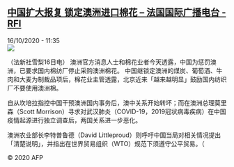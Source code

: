 <!--1602845704000-->
[中国扩大报复 锁定澳洲进口棉花 – 法国国际广播电台 - RFI](http://www.rfi.fr//cn/contenu/20201016-%E4%B8%AD%E5%9B%BD%E6%89%A9%E5%A4%A7%E6%8A%A5%E5%A4%8D-%E9%94%81%E5%AE%9A%E6%BE%B3%E6%B4%B2%E8%BF%9B%E5%8F%A3%E6%A3%89%E8%8A%B1)
------

<div>16/10/2020 - 11:35</div><img src="https://s.rfi.fr/media/display/d5eefdf0-0f96-11eb-89eb-005056a964fe/w:310/p:16x9/int0014b.201016173501.jpg"><div class="t-content__body u-clearfix"><p>（法新社雪梨16日电）    澳洲官方消息人士和棉花业者今天透露，中国为惩罚澳洲，已要求国内棉纺厂停止采购澳洲棉花。       中国继锁定澳洲的煤炭、葡萄酒、牛肉和大麦为制裁品项后，棉花业主管透露，北京近来「越来越明显」鼓励国内纺织厂不要使用澳洲棉。</p><p>    自从坎培拉指控中国干预澳洲国内事务后，澳中关系开始转坏；而在澳洲总理莫里森（Scott Morrison）寻求对武汉肺炎（COVID-19，2019冠状病毒疾病）在中国疫情起源进行独立调查后，两国关系进一步恶化。</p><p>    澳洲农业部长李特普鲁德（David Littleproud）则呼吁中国当局对相关情况提出「清楚说明」，并指出在世界贸易组织（WTO）规范下须遵守公平贸易。（</p><p class="t-copyright">© 2020 AFP</p>        </div>
